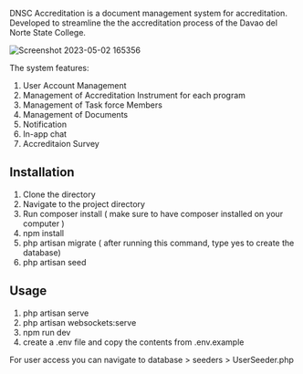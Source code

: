 DNSC Accreditation is a document management system for accreditation. Developed to streamline the the accreditation process of the Davao del Norte State College.

![Screenshot 2023-05-02 165356](https://github.com/leocards/dnsc_accreditation/assets/72657565/e506d906-d24a-4f9b-b8e3-61455bb3cbc9)

The system features:

1. User Account Management
2. Management of Accreditation Instrument for each program
3. Management of Task force Members
4. Management of Documents
5. Notification
6. In-app chat
7. Accreditaion Survey

## Installation

1. Clone the directory
2. Navigate to the project directory
3. Run composer install ( make sure to have composer installed on your computer )
4. npm install
5. php artisan migrate ( after running this command, type yes to create the database)
6. php artisan seed

## Usage

1. php artisan serve
2. php artisan websockets:serve
3. npm run dev
4. create a .env file and copy the contents from .env.example

For user access you can navigate to database > seeders > UserSeeder.php
